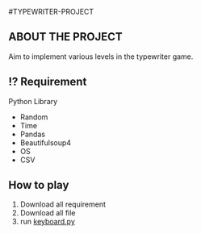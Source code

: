 #TYPEWRITER-PROJECT
## ABOUT THE PROJECT

Aim to implement various levels in the typewriter game.

## **⁉️ Requirement**

Python Library

-   Random
-   Time
-   Pandas
-   Beautifulsoup4
-   OS
-   CSV

## How to play

1.  Download all requirement
2.  Download all file
3.  run [keyboard.py](https://github.com/chananyulim1616/Typewriter-Project/blob/main/keyboard.py)
